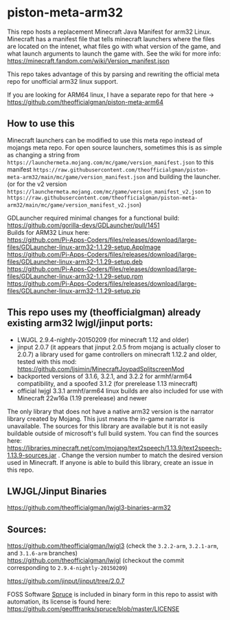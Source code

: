 # piston-meta-arm32

This repo hosts a replacement Minecraft Java Manifest for arm32 Linux.
Minecraft has a manifest file that tells minecraft launchers where the files are located on the intenet, what files go with what version of the game, and what launch arguments to launch the game with.
See the wiki for more info: https://minecraft.fandom.com/wiki/Version_manifest.json

This repo takes advantage of this by parsing and rewriting the official meta repo for unofficial arm32 linux support.

If you are looking for ARM64 linux, I have a separate repo for that here -> https://github.com/theofficialgman/piston-meta-arm64

## How to use this

Minecraft launchers can be modified to use this meta repo instead of mojangs meta repo. For open source launchers, sometimes this is as simple as changing a string from `https://launchermeta.mojang.com/mc/game/version_manifest.json` to this manifest `https://raw.githubusercontent.com/theofficialgman/piston-meta-arm32/main/mc/game/version_manifest.json` and building the launcher.
(or for the v2 version `https://launchermeta.mojang.com/mc/game/version_manifest_v2.json` to `https://raw.githubusercontent.com/theofficialgman/piston-meta-arm32/main/mc/game/version_manifest_v2.json`)

GDLauncher required minimal changes for a functional build: https://github.com/gorilla-devs/GDLauncher/pull/1451<br>
Builds for ARM32 Linux here: <br>
https://github.com/Pi-Apps-Coders/files/releases/download/large-files/GDLauncher-linux-arm32-1.1.29-setup.AppImage<br>
https://github.com/Pi-Apps-Coders/files/releases/download/large-files/GDLauncher-linux-arm32-1.1.29-setup.deb<br>
https://github.com/Pi-Apps-Coders/files/releases/download/large-files/GDLauncher-linux-arm32-1.1.29-setup.rpm<br>
https://github.com/Pi-Apps-Coders/files/releases/download/large-files/GDLauncher-linux-arm32-1.1.29-setup.zip<br>

## This repo uses my (theofficialgman) already existing arm32 lwjgl/jinput ports:
- LWJGL 2.9.4-nightly-20150209 (for minecraft 1.12 and older)<br>
- jinput 2.0.7 (it appears that jinput 2.0.5 from mojang is actually closer to 2.0.7) a library used for game controllers on minecraft 1.12.2 and older, tested with this mod: https://github.com/ljsimin/MinecraftJoypadSplitscreenMod<br>
- backported versions of 3.1.6, 3.2.1, and 3.2.2 for armhf/arm64 compatibility, and a spoofed 3.1.2 (for prerelease 1.13 minecraft)<br>
- official lwjgl 3.3.1 armhf/arm64 linux builds are also included for use with Minecraft 22w16a (1.19 prerelease) and newer<br>

The only library that does not have a native arm32 version is the narrator library created by Mojang. This just means the in-game narrator is unavailable. The sources for this library are available but it is not easily buildable outside of microsoft's full build system. You can find the sources here: <https://libraries.minecraft.net/com/mojang/text2speech/1.13.9/text2speech-1.13.9-sources.jar> . Change the version number to match the desired version used in Minecraft. If anyone is able to build this library, create an issue in this repo.

## LWJGL/Jinput Binaries

https://github.com/theofficialgman/lwjgl3-binaries-arm32<br>

## Sources:

https://github.com/theofficialgman/lwjgl3 (check the `3.2.2-arm`, `3.2.1-arm`, and `3.1.6-arm` branches)<br>
https://github.com/theofficialgman/lwjgl (checkout the commit corresponding to `2.9.4-nightly-20150209`)<br>

https://github.com/jinput/jinput/tree/2.0.7<br>

FOSS Software [Spruce](https://github.com/geofffranks/spruce) is included in binary form in this repo to assist with automation, its license is found here: https://github.com/geofffranks/spruce/blob/master/LICENSE
